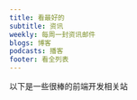 ```yaml
---
title: 看最好的
subtitle: 资讯
weekly: 每周一封资讯邮件
blogs: 博客
podcasts: 播客
footer: 看全列表
---
```


以下是一些很棒的前端开发相关站